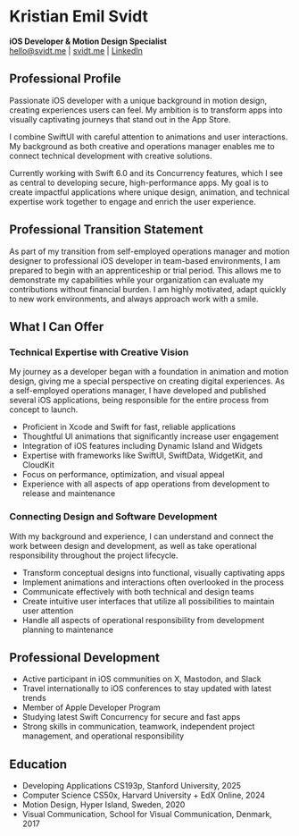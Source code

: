 # Kristian Emil Svidt

**iOS Developer & Motion Design Specialist**  
hello@svidt.me |
[svidt.me](https://svidt.me) | [LinkedIn](https://linkedin.com/in/yourprofile)

## Professional Profile
Passionate iOS developer with a unique background in motion design, creating experiences users can feel. My ambition is to transform apps into visually captivating journeys that stand out in the App Store.

I combine SwiftUI with careful attention to animations and user interactions. My background as both creative and operations manager enables me to connect technical development with creative solutions.

Currently working with Swift 6.0 and its Concurrency features, which I see as central to developing secure, high-performance apps. My goal is to create impactful applications where unique design, animation, and technical expertise work together to engage and enrich the user experience.

## Professional Transition Statement
As part of my transition from self-employed operations manager and motion designer to professional iOS developer in team-based environments, I am prepared to begin with an apprenticeship or trial period. This allows me to demonstrate my capabilities while your organization can evaluate my contributions without financial burden. I am highly motivated, adapt quickly to new work environments, and always approach work with a smile.

## What I Can Offer

### Technical Expertise with Creative Vision
My journey as a developer began with a foundation in animation and motion design, giving me a special perspective on creating digital experiences. As a self-employed operations manager, I have developed and published several iOS applications, being responsible for the entire process from concept to launch.

* Proficient in Xcode and Swift for fast, reliable applications
* Thoughtful UI animations that significantly increase user engagement
* Integration of iOS features including Dynamic Island and Widgets
* Expertise with frameworks like SwiftUI, SwiftData, WidgetKit, and CloudKit
* Focus on performance, optimization, and visual appeal
* Experience with all aspects of app operations from development to release and maintenance

### Connecting Design and Software Development
With my background and experience, I can understand and connect the work between design and development, as well as take operational responsibility throughout the project lifecycle.

* Transform conceptual designs into functional, visually captivating apps
* Implement animations and interactions often overlooked in the process
* Communicate effectively with both technical and design teams
* Create intuitive user interfaces that utilize all possibilities to maintain user attention
* Handle all aspects of operational responsibility from development planning to maintenance

## Professional Development
* Active participant in iOS communities on X, Mastodon, and Slack
* Travel internationally to iOS conferences to stay updated with latest trends
* Member of Apple Developer Program
* Studying latest Swift Concurrency for secure and fast apps
* Strong skills in communication, teamwork, independent project management, and operational responsibility

## Education
* Developing Applications CS193p, Stanford University, 2025 
* Computer Science CS50x, Harvard University + EdX Online, 2024
* Motion Design, Hyper Island, Sweden, 2020
* Visual Communication, School for Visual Communication, Denmark, 2017
